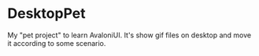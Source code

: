 # DesktopPet
My "pet project" to learn AvaloniUI. It's show gif files on desktop and move it according to some scenario. 

